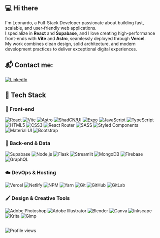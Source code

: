 ## 💻 Hi there

I'm Leonardo, a Full-Stack Developer passionate about building fast, scalable, and user-friendly web applications.  
I specialize in **React** and **Supabase**, and I love creating high-performance front-ends with **Vite** and **Astro**, seamlessly deployed through **Vercel**.  
My work combines clean design, solid architecture, and modern development practices to deliver exceptional digital experiences.

## 📬 Contact me:

[![LinkedIn](https://img.shields.io/badge/LinkedIn-%230077B5.svg?style=for-the-badge&logo=linkedin&logoColor=white)](https://linkedin.com/in/leonardoaranha)

## 🧩 Tech Stack

### 🎨 Front-end

![React](https://img.shields.io/badge/react-20232a.svg?style=for-the-badge&logo=react&logoColor=61DAFB) ![Vite](https://img.shields.io/badge/vite-646CFF.svg?style=for-the-badge&logo=vite&logoColor=FFFFFF) ![Astro](https://img.shields.io/badge/astro-0C1222.svg?style=for-the-badge&logo=astro&logoColor=FFFFFF) ![ShadCN/UI](https://img.shields.io/badge/shadcn/ui-000000.svg?style=for-the-badge&logo=shadcnui&logoColor=FFFFFF) ![Expo](https://img.shields.io/badge/expo-1C1E24.svg?style=for-the-badge&logo=expo&logoColor=D04A37) ![JavaScript](https://img.shields.io/badge/javascript-323330.svg?style=for-the-badge&logo=javascript&logoColor=F7DF1E) ![TypeScript](https://img.shields.io/badge/typescript-3178C6.svg?style=for-the-badge&logo=typescript&logoColor=FFFFFF) ![HTML5](https://img.shields.io/badge/html5-E34F26.svg?style=for-the-badge&logo=html5&logoColor=FFFFFF) ![CSS3](https://img.shields.io/badge/css3-1572B6.svg?style=for-the-badge&logo=css3&logoColor=FFFFFF) ![React Router](https://img.shields.io/badge/React_Router-CA4245.svg?style=for-the-badge&logo=react-router&logoColor=FFFFFF) ![SASS](https://img.shields.io/badge/SASS-CC6699.svg?style=for-the-badge&logo=sass&logoColor=FFFFFF) ![Styled Components](https://img.shields.io/badge/styled--components-DB7093.svg?style=for-the-badge&logo=styledcomponents&logoColor=FFFFFF) ![Material UI](https://img.shields.io/badge/MUI-007FFF.svg?style=for-the-badge&logo=mui&logoColor=FFFFFF) ![Bootstrap](https://img.shields.io/badge/bootstrap-7952B3.svg?style=for-the-badge&logo=bootstrap&logoColor=FFFFFF)

### 🧠 Back-end & Data

![Supabase](https://img.shields.io/badge/supabase-3ECF8E.svg?style=for-the-badge&logo=supabase&logoColor=0C0C0C) ![Node.js](https://img.shields.io/badge/node.js-6DA55F.svg?style=for-the-badge&logo=node.js&logoColor=FFFFFF) ![Flask](https://img.shields.io/badge/flask-000000.svg?style=for-the-badge&logo=flask&logoColor=FFFFFF) ![Streamlit](https://img.shields.io/badge/streamlit-FF4B4B.svg?style=for-the-badge&logo=streamlit&logoColor=FFFFFF) ![MongoDB](https://img.shields.io/badge/mongodb-4EA94B.svg?style=for-the-badge&logo=mongodb&logoColor=FFFFFF) ![Firebase](https://img.shields.io/badge/firebase-FFCA28.svg?style=for-the-badge&logo=firebase&logoColor=0C0C0C) ![GraphQL](https://img.shields.io/badge/graphql-E10098.svg?style=for-the-badge&logo=graphql&logoColor=FFFFFF)

### ☁️ DevOps & Hosting

![Vercel](https://img.shields.io/badge/vercel-000000.svg?style=for-the-badge&logo=vercel&logoColor=FFFFFF) ![Netlify](https://img.shields.io/badge/netlify-00C7B7.svg?style=for-the-badge&logo=netlify&logoColor=FFFFFF) ![NPM](https://img.shields.io/badge/npm-CB3837.svg?style=for-the-badge&logo=npm&logoColor=FFFFFF) ![Yarn](https://img.shields.io/badge/yarn-2C8EBB.svg?style=for-the-badge&logo=yarn&logoColor=FFFFFF) ![Git](https://img.shields.io/badge/git-F05033.svg?style=for-the-badge&logo=git&logoColor=FFFFFF) ![GitHub](https://img.shields.io/badge/github-181717.svg?style=for-the-badge&logo=github&logoColor=FFFFFF) ![GitLab](https://img.shields.io/badge/gitlab-181717.svg?style=for-the-badge&logo=gitlab&logoColor=FFFFFF)

### 🖌️ Design & Creative Tools

![Adobe Photoshop](https://img.shields.io/badge/photoshop-31A8FF.svg?style=for-the-badge&logo=adobephotoshop&logoColor=FFFFFF) ![Adobe Illustrator](https://img.shields.io/badge/illustrator-FF9A00.svg?style=for-the-badge&logo=adobeillustrator&logoColor=FFFFFF) ![Blender](https://img.shields.io/badge/blender-F5792A.svg?style=for-the-badge&logo=blender&logoColor=FFFFFF) ![Canva](https://img.shields.io/badge/canva-00C4CC.svg?style=for-the-badge&logo=canva&logoColor=FFFFFF) ![Inkscape](https://img.shields.io/badge/inkscape-e0e0e0.svg?style=for-the-badge&logo=inkscape&logoColor=080A13) ![Krita](https://img.shields.io/badge/krita-203759.svg?style=for-the-badge&logo=krita&logoColor=EEF37B) ![Gimp](https://img.shields.io/badge/gimp-657D8B.svg?style=for-the-badge&logo=gimp&logoColor=FFFFFF)

##

![Profile views](https://komarev.com/ghpvc/?username=leosrnh&style=for-the-badge)
